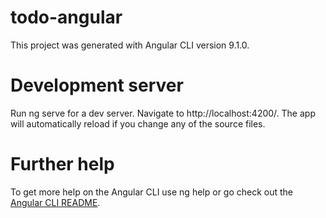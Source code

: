 # todo-angular
This project was generated with Angular CLI version 9.1.0.

# Development server
Run ng serve for a dev server. Navigate to http://localhost:4200/. The app will automatically reload if you change any of the source files.

# Further help
To get more help on the Angular CLI use ng help or go check out the <a href="https://github.com/angular/angular-cli/blob/master/README.md">Angular CLI README</a>.

